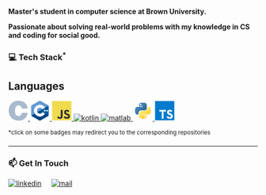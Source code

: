 <link rel="stylesheet" href="https://cdn.jsdelivr.net/gh/devicons/devicon@v2.11.0/devicon.min.css">


__Master's student in computer science at Brown University.__

__Passionate about solving real-world problems with my knowledge in CS and coding for social good.__

### 💻 Tech Stack<sup>*</sup>

## Languages

<p align="left"> 
<a href="https://www.cprogramming.com/" target="_blank"> <img src="https://raw.githubusercontent.com/devicons/devicon/master/icons/c/c-original.svg" alt="c" width="40" height="40"/> </a> 
 <a href="https://www.w3schools.com/cpp/" target="_blank"> <img src="https://raw.githubusercontent.com/devicons/devicon/master/icons/cplusplus/cplusplus-original.svg" alt="cplusplus" width="40" height="40"/> </a> 
 <a href="https://developer.mozilla.org/en-US/docs/Web/JavaScript" target="_blank"> <img src="https://raw.githubusercontent.com/devicons/devicon/master/icons/javascript/javascript-original.svg" alt="javascript" width="40" height="40"/> </a> 
 <a href="https://kotlinlang.org" target="_blank"> 
 <img src="https://www.vectorlogo.zone/logos/kotlinlang/kotlinlang-icon.svg" alt="kotlin" width="40" height="40"/> </a> 
 <a href="https://www.mathworks.com/" target="_blank"> <img src="https://raw.githubusercontent.com/simple-icons/simple-icons/master/icons/mathworks.svg" alt="matlab" width="40" height="40"/> </a> 
 <a href="https://www.python.org" target="_blank"> 
  <img src="https://raw.githubusercontent.com/devicons/devicon/master/icons/python/python-original.svg" alt="python" width="40" height="40"/> </a> 
 <a href="https://www.typescriptlang.org/" target="_blank"> 
 <img src="https://raw.githubusercontent.com/devicons/devicon/master/icons/typescript/typescript-original.svg" alt="typescript" width="40" height="40"/> </a> 
</p>

<sup>*click on some badges may redirect you to the corresponding repositories</sup>

 ---
### 📫 Get In Touch
<!--[![LinkedIn](https://www.vectorlogo.zone/logos/linkedin/linkedin-icon.svg "quan-le-5932b8160")](https://www.linkedin.com/in/quan-le-5932b8160/)-->
<a href="mailto:qle2@hawk.iit.edu"><img src="https://www.vectorlogo.zone/logos/linkedin/linkedin-icon.svg" width="30px" alt="linkedin"></a>
&nbsp; &nbsp;
<a href="mailto:qle2@hawk.iit.edu"><img src="https://www.vectorlogo.zone/logos/gmail/gmail-icon.svg" width="30px" alt="mail"></a> 
&nbsp; &nbsp;
